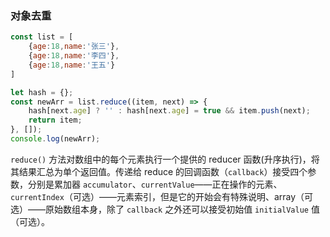 ### 对象去重

```js
const list = [
    {age:18,name:'张三'},
    {age:18,name:'李四'},
    {age:18,name:'王五'}
]

let hash = {};
const newArr = list.reduce((item, next) => {
    hash[next.age] ? '' : hash[next.age] = true && item.push(next);
    return item;
}, []);
console.log(newArr);
```

`reduce()` 方法对数组中的每个元素执行一个提供的 reducer 函数(升序执行)，将其结果汇总为单个返回值。传递给 reduce 的回调函数（`callback`）接受四个参数，分别是累加器 `accumulator`、`currentValue`——正在操作的元素、`currentIndex`（可选）——元素索引，但是它的开始会有特殊说明、array（可选）——原始数组本身，除了 `callback` 之外还可以接受初始值 `initialValue` 值（可选）。